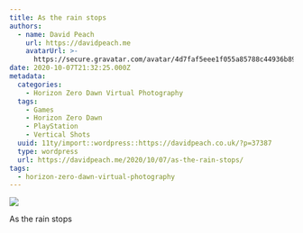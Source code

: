 ```yaml
---
title: As the rain stops
authors:
  - name: David Peach
    url: https://davidpeach.me
    avatarUrl: >-
      https://secure.gravatar.com/avatar/4d7faf5eee1f055a85788c44936b8995eaab6dfb004e7854ec747ccb272e91ee?s=96&d=mm&r=g
date: 2020-10-07T21:32:25.000Z
metadata:
  categories:
    - Horizon Zero Dawn Virtual Photography
  tags:
    - Games
    - Horizon Zero Dawn
    - PlayStation
    - Vertical Shots
  uuid: 11ty/import::wordpress::https://davidpeach.co.uk/?p=37387
  type: wordpress
  url: https://davidpeach.me/2020/10/07/as-the-rain-stops/
tags:
  - horizon-zero-dawn-virtual-photography
---
```

[![](/assets/as-the-rain-stops-1152x2048-EyjQYa8DN3X6.jpg)](/assets/as-the-rain-stops-1152x2048-EyjQYa8DN3X6.jpg)

As the rain stops